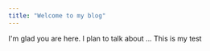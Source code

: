 ```yaml
---
title: "Welcome to my blog"
---
```


I'm glad you are here. I plan to talk about ...
This is my test
